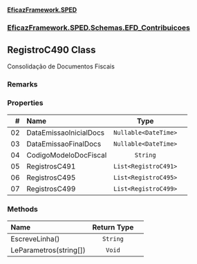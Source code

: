 #### [EficazFramework.SPED](EficazFrameworkSPED.md 'EficazFramework SPED')
### [EficazFramework.SPED.Schemas.EFD_Contribuicoes](EficazFramework.SPED.Schemas.EFD_Contribuicoes.md 'EficazFramework.SPED.Schemas.EFD_Contribuicoes')

## RegistroC490 Class

Consolidação de Documentos Fiscais

### Remarks
### Properties

| # | Name | Type | |
| ---: | :--- | :---: | :--- |
| 02 | DataEmissaoInicialDocs | `Nullable<DateTime>` |  |
| 03 | DataEmissaoFinalDocs | `Nullable<DateTime>` |  |
| 04 | CodigoModeloDocFiscal | `String` |  |
| 05 | RegistrosC491 | `List<RegistroC491>` |  |
| 06 | RegistrosC495 | `List<RegistroC495>` |  |
| 07 | RegistrosC499 | `List<RegistroC499>` |  |
### Methods

| Name | Return Type | |
| :--- | :---: | :--- |
| EscreveLinha() | `String` |  |
| LeParametros(string[]) | `Void` |  |
